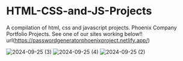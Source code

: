 # HTML-CSS-and-JS-Projects
A compilation of html, css and javascript projects. Phoenix Company Portfolio Projects.
See one of our sites working below!!
url(https://passwordgeneratorphoenixproject.netlify.app/)

![2024-09-25 (3)](https://github.com/user-attachments/assets/a61ae585-0c33-444f-983e-72fcf244b7cd)
![2024-09-25 (4)](https://github.com/user-attachments/assets/1909d412-f053-428c-a6eb-174e1ddc788c)
![2024-09-25 (2)](https://github.com/user-attachments/assets/5ce717b9-6cbf-4882-9653-59dda54d510e)

